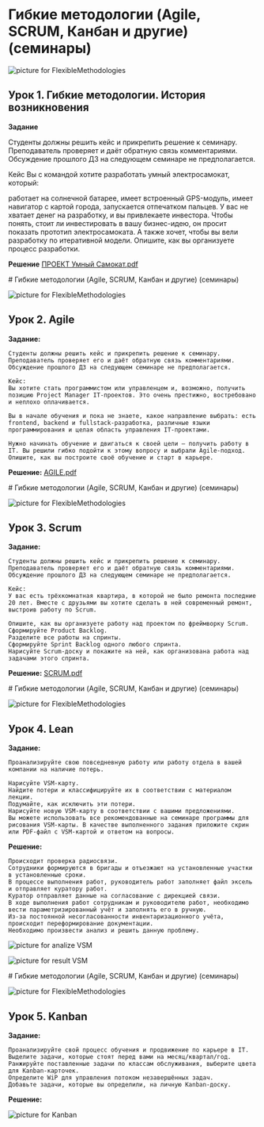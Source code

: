 ﻿# Гибкие методологии (Agile, SCRUM, Канбан и другие) (семинары)


![picture for FlexibleMethodologies](https://github.com/STGorbunovDA/FlexibleMethodologies/blob/main/Lesson_1/FlexibleMethodologies.png)

## Урок 1. Гибкие методологии. История возникновения

**Задание**

Студенты должны решить кейс и прикрепить решение к семинару. Преподаватель проверяет и даёт обратную связь комментариями. Обсуждение прошлого ДЗ на следующем семинаре не предполагается.

Кейс
Вы с командой хотите разработать умный электросамокат, который:

работает на солнечной батарее,
имеет встроенный GPS-модуль,
имеет навигатор с картой города,
запускается отпечатком пальцев.
У вас не хватает денег на разработку, и вы привлекаете инвестора. Чтобы понять, стоит ли инвестировать в вашу бизнес-идею, он просит показать прототип электросамоката. А также хочет, чтобы вы вели разработку по итеративной модели. Опишите, как вы организуете процесс разработки.


**Решение**
[ПРОЕКТ Умный Самокат.pdf](https://github.com/STGorbunovDA/FlexibleMethodologies/blob/main/Lesson_1/source/ПРОЕКТ%20Умный%20Самокат.pdf)

﻿# Гибкие методологии (Agile, SCRUM, Канбан и другие) (семинары)


![picture for FlexibleMethodologies](https://github.com/STGorbunovDA/FlexibleMethodologies/blob/main/Lesson_2/FlexibleMethodologies.png)

## Урок 2. Agile

**Задание:**
```
Студенты должны решить кейс и прикрепить решение к семинару. Преподаватель проверяет его и даёт обратную связь комментариями. Обсуждение прошлого ДЗ на следующем семинаре не предполагается.

Кейс:
Вы хотите стать программистом или управленцем и, возможно, получить позицию Project Manager IT-проектов. Это очень престижно, востребовано и неплохо оплачивается.

Вы в начале обучения и пока не знаете, какое направление выбрать: есть frontend, backend и fullstack-разработка, различные языки программирования и целая область управления IT-проектами.

Нужно начинать обучение и двигаться к своей цели — получить работу в IT. Вы решили гибко подойти к этому вопросу и выбрали Agile-подход. Опишите, как вы построите своё обучение и старт в карьере.
```



**Решение:**
[AGILE.pdf](https://github.com/STGorbunovDA/FlexibleMethodologies/blob/main/Lesson_2/source/AGILE.pdf)

﻿# Гибкие методологии (Agile, SCRUM, Канбан и другие) (семинары)


![picture for FlexibleMethodologies](https://github.com/STGorbunovDA/FlexibleMethodologies/blob/main/Lesson_3/FlexibleMethodologies.png)

## Урок 3. Scrum

**Задание:**
```
Студенты должны решить кейс и прикрепить решение к семинару. Преподаватель проверяет его и даёт обратную связь комментариями. Обсуждение прошлого ДЗ на следующем семинаре не предполагается.

Кейс:
У вас есть трёхкомнатная квартира, в которой не было ремонта последние 20 лет. Вместе с друзьями вы хотите сделать в ней современный ремонт, выстроив работу по Scrum.

Опишите, как вы организуете работу над проектом по фреймворку Scrum.
Сформируйте Product Backlog.
Разделите все работы на спринты.
Сформируйте Sprint Backlog одного любого спринта.
Нарисуйте Scrum-доску и покажите на ней, как организована работа над задачами этого спринта.
```



**Решение:**
[SCRUM.pdf](https://github.com/STGorbunovDA/FlexibleMethodologies/blob/main/Lesson_3/source/SCRUM.pdf)

﻿# Гибкие методологии (Agile, SCRUM, Канбан и другие) (семинары)


![picture for FlexibleMethodologies](https://github.com/STGorbunovDA/FlexibleMethodologies/blob/main/Lesson_4/FlexibleMethodologies.png)

## Урок 4. Lean

**Задание:**
```
Проанализируйте свою повседневную работу или работу отдела в вашей компании на наличие потерь.

Нарисуйте VSM-карту.
Найдите потери и классифицируйте их в соответствии с материалом лекции.
Подумайте, как исключить эти потери.
Нарисуйте новую VSM-карту в соответствии с вашими предложениями.
Вы можете использовать все рекомендованные на семинаре программы для рисования VSM-карты. В качестве выполненного задания приложите скрин или PDF-файл с VSM-картой и ответом на вопросы.
```



**Решение:**

```
Происходит проверка радиосвязи. 
Сотрудники формируются в бригады и отъезжают на установленные участки в установленные сроки.
В процессе выполнения работ, руководитель работ заполняет файл эксель и отправляет куратору работ.
Куратор отправляет данные на согласование с дирекцией связи.
В ходе выполнения работ сотрудникам и руководителю работ, необходимо вести параметризированный учёт и заполнять его в ручную.
Из-за постоянной несогласованности инвентаризационного учёта, происходит переформирование документации.
Необходимо произвести анализ и решить данную проблему.
```
![picture for analize VSM](https://github.com/STGorbunovDA/FlexibleMethodologies/blob/main/Lesson_4/source/Lean_1.png)

![picture for result VSM](https://github.com/STGorbunovDA/FlexibleMethodologies/blob/main/Lesson_4/source/Lean_2.png)

﻿# Гибкие методологии (Agile, SCRUM, Канбан и другие) (семинары)


![picture for FlexibleMethodologies](https://github.com/STGorbunovDA/FlexibleMethodologies/blob/main/Lesson_5/FlexibleMethodologies.png)

## Урок 5. Kanban

**Задание:**
```
Проанализируйте свой процесс обучения и продвижение по карьере в IT.
Выделите задачи, которые стоят перед вами на месяц/квартал/год.
Ранжируйте поставленные задачи по классам обслуживания, выберите цвета для Kanban-карточек.
Определите WiP для управления потоком незавершённых задач.
Добавьте задачи, которые вы определили, на личную Kanban-доску.
```



**Решение:**


![picture for Kanban](https://github.com/STGorbunovDA/FlexibleMethodologies/blob/main/Lesson_5/source/Kanban.png)



